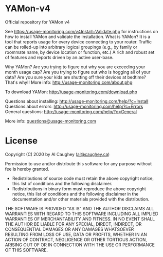 # YAMon-v4
Official repository for YAMon v4

See https://usage-monitoring.com/v4Install+Validate.php for instructions on how to install YAMon and validate the installation.
What is YAMon?
It is a tool that reports usage for every device connecting to your router. Traffic can be rolled-up into arbitrary logical groupings (e.g., by family or roommate name, by device location or function, etc.) A rich and robust set of features and reports driven by an active user-base.

Why YAMon?
Are you trying to figure out why you are exceeding your month usage cap?
Are you trying to figure out who is hogging all of your data?
Are you sure your kids are shutting off their devices at bedtime?
That's why!! More info: http://usage-monitoring.com/about.php

To download YAMon: http://usage-monitoring.com/download.php

Questions about installing: http://usage-monitoring.com/help/?c=Install
Questions about errors: http://usage-monitoring.com/help/?c=Errors
General questions: http://usage-monitoring.com/help/?c=General

More info: questions@usage-monitoring.com

# License

Copyright (C) 2020 by Al Caughey (al@caughey.ca)

Permission to use and/or distribute this software for any purpose without fee is hereby granted.

- Redistributions of source code must retain the above copyright notice, this list of conditions and the following disclaimer.
- Redistributions in binary form must reproduce the above copyright notice, this list of conditions and the following disclaimer in the documentation and/or other materials provided with the distribution.

THE SOFTWARE IS PROVIDED "AS IS" AND THE AUTHOR DISCLAIMS ALL WARRANTIES WITH REGARD TO THIS SOFTWARE INCLUDING ALL IMPLIED WARRANTIES OF MERCHANTABILITY AND FITNESS. IN NO EVENT SHALL THE AUTHOR BE LIABLE FOR ANY SPECIAL, DIRECT, INDIRECT, OR CONSEQUENTIAL DAMAGES OR ANY DAMAGES WHATSOEVER RESULTING FROM LOSS OF USE, DATA OR PROFITS, WHETHER IN AN ACTION OF CONTRACT, NEGLIGENCE OR OTHER TORTIOUS ACTION, ARISING OUT OF OR IN CONNECTION WITH THE USE OR PERFORMANCE OF THIS SOFTWARE.
